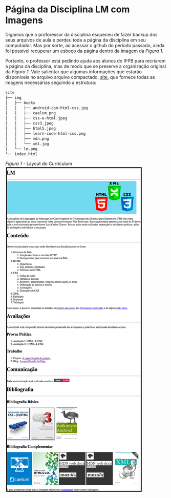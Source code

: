 # Página da Disciplina LM com Imagens

Digamos que o proforessor da disciplina esqueceu de fazer backup dos seus arquivos de aula e perdeu toda a página da disciplina em seu computador. Mas por sorte, ao acessar o github do período passado, ainda foi possível recuperar um esboço da página dentro da imagem da *Figura 1*.

Portanto, o professor está pedindo ajuda aos alunos do IFPB para recriarem a página da disciplina, mas de modo que se preserve a organização original da *Figura 1*. Vale salientar que algumas informações que estarão disponíveis no arquivo arquivo compactado, [site](site.zip), que fornece todas as imagens necessárias seguindo a estrutura:

```
site
├── img
│   ├── books
│   │   ├── android-com-html-css.jpg
│   │   ├── caelum.png
│   │   ├── css-e-html.jpeg
│   │   ├── css3.jpeg
│   │   ├── html5.jpeg
│   │   ├── learn-code-html-css.png
│   │   ├── mdn.png
│   │   └── xml.jpg
│   └── lm.png
└── index.html
```

*Figura 1* - Layout do Currículum
![Layout Curriculum](screen.png)

